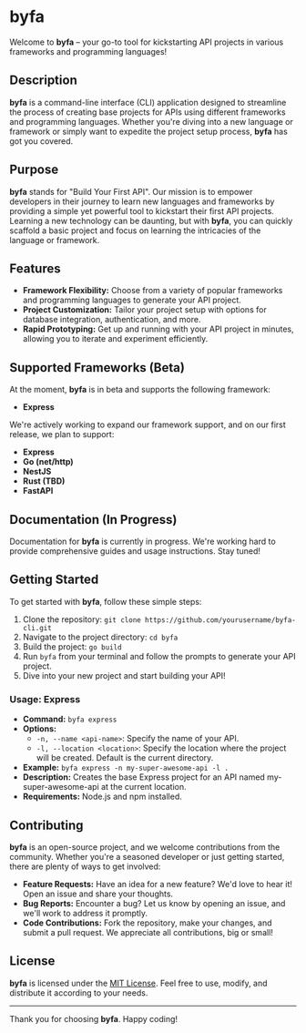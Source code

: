 # byfa

Welcome to **byfa** – your go-to tool for kickstarting API projects in various frameworks and programming languages!

## Description

**byfa** is a command-line interface (CLI) application designed to streamline the process of creating base projects for APIs using different frameworks and programming languages. Whether you're diving into a new language or framework or simply want to expedite the project setup process, **byfa** has got you covered.

## Purpose

**byfa** stands for "Build Your First API". Our mission is to empower developers in their journey to learn new languages and frameworks by providing a simple yet powerful tool to kickstart their first API projects. Learning a new technology can be daunting, but with **byfa**, you can quickly scaffold a basic project and focus on learning the intricacies of the language or framework.

## Features

- **Framework Flexibility:** Choose from a variety of popular frameworks and programming languages to generate your API project.
- **Project Customization:** Tailor your project setup with options for database integration, authentication, and more.
- **Rapid Prototyping:** Get up and running with your API project in minutes, allowing you to iterate and experiment efficiently.

## Supported Frameworks (Beta)

At the moment, **byfa** is in beta and supports the following framework:

- **Express**

We're actively working to expand our framework support, and on our first release, we plan to support:

- **Express**
- **Go (net/http)**
- **NestJS**
- **Rust (TBD)**
- **FastAPI**

## Documentation (In Progress)

Documentation for **byfa** is currently in progress. We're working hard to provide comprehensive guides and usage instructions. Stay tuned!

## Getting Started

To get started with **byfa**, follow these simple steps:

1. Clone the repository: `git clone https://github.com/yourusername/byfa-cli.git`
2. Navigate to the project directory: `cd byfa`
3. Build the project: `go build`
4. Run `byfa` from your terminal and follow the prompts to generate your API project.
5. Dive into your new project and start building your API!

### Usage: Express

- **Command:** `byfa express`
- **Options:**
  - `-n, --name <api-name>`: Specify the name of your API.
  - `-l, --location <location>`: Specify the location where the project will be created. Default is the current directory.
- **Example:** `byfa express -n my-super-awesome-api -l .`
- **Description:** Creates the base Express project for an API named my-super-awesome-api at the current location.
- **Requirements:** Node.js and npm installed.

## Contributing

**byfa** is an open-source project, and we welcome contributions from the community. Whether you're a seasoned developer or just getting started, there are plenty of ways to get involved:

- **Feature Requests:** Have an idea for a new feature? We'd love to hear it! Open an issue and share your thoughts.
- **Bug Reports:** Encounter a bug? Let us know by opening an issue, and we'll work to address it promptly.
- **Code Contributions:** Fork the repository, make your changes, and submit a pull request. We appreciate all contributions, big or small!

## License

**byfa** is licensed under the [MIT License](https://github.com/charlinchui/byfa/blob/main/LICENSE). Feel free to use, modify, and distribute it according to your needs.

---

Thank you for choosing **byfa**. Happy coding!
